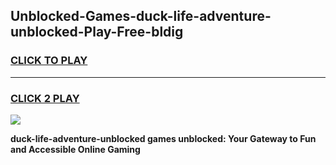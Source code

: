 
## Unblocked-Games-duck-life-adventure-unblocked-Play-Free-bldig
<h3>
<a href="https://premium76.site?title=duck-life-adventure-unblocked&ref=21A">CLICK TO PLAY</a></h3>
<hr>

<h3>
<a href="https://premium76.site?title=duck-life-adventure-unblocked&ref=21A">CLICK 2 PLAY</a>
  
</h3>

<a href="https://premium76.site?title=duck-life-adventure-unblocked&ref=21A"><img src="https://clearcache.store/games.png"></a>


**duck-life-adventure-unblocked games unblocked: Your Gateway to Fun and Accessible Online Gaming**
